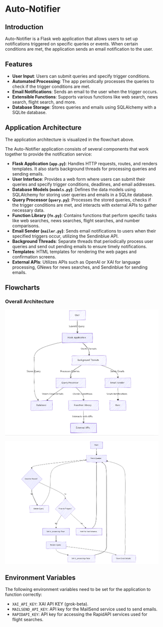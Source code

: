 # Auto-Notifier

## Introduction

Auto-Notifier is a Flask web application that allows users to set up notifications triggered on specific queries or events. When certain conditions are met, the application sends an email notification to the user.

## Features

- **User Input**: Users can submit queries and specify trigger conditions.
- **Automated Processing**: The app periodically processes the queries to check if the trigger conditions are met.
- **Email Notifications**: Sends an email to the user when the trigger occurs.
- **Extensible Functions**: Supports various functions like web search, news search, flight search, and more.
- **Database Storage**: Stores queries and emails using SQLAlchemy with a SQLite database.

## Application Architecture

The application architecture is visualized in the flowchart above.

The Auto-Notifier application consists of several components that work together to provide the notification service:

- **Flask Application (`app.py`)**: Handles HTTP requests, routes, and renders templates. It also starts background threads for processing queries and sending emails.
- **User Interface**: Provides a web form where users can submit their queries and specify trigger conditions, deadlines, and email addresses.
- **Database Models (`models.py`)**: Defines the data models using SQLAlchemy for storing user queries and emails in a SQLite database.
- **Query Processor (`query.py`)**: Processes the stored queries, checks if the trigger conditions are met, and interacts with external APIs to gather necessary data.
- **Function Library (`fn.py`)**: Contains functions that perform specific tasks like web searches, news searches, flight searches, and number comparisons.
- **Email Sender (`mailer.py`)**: Sends email notifications to users when their specified triggers occur, utilizing the Sendinblue API.
- **Background Threads**: Separate threads that periodically process user queries and send out pending emails to ensure timely notifications.
- **Templates**: HTML templates for rendering the web pages and confirmation screens.
- **External APIs**: Utilizes APIs such as OpenAI or XAI for language processing, GNews for news searches, and Sendinblue for sending emails.

## Flowcharts

### Overall Architecture

![alt text](docs/image.png)

![alt text](docs/image-1.png)

## Environment Variables

The following environment variables need to be set for the application to function correctly:

- `XAI_API_KEY`: XAI API KEY (grok-beta).
- `MAILSEND_API_KEY`: API key for the MailSend service used to send emails.
- `RAPIDAPI_KEY`: API key for accessing the RapidAPI services used for flight searches.